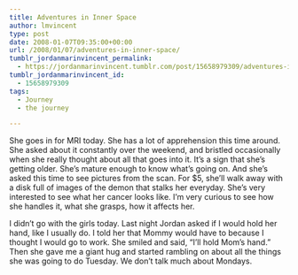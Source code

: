 ```yaml
---
title: Adventures in Inner Space
author: lmvincent
type: post
date: 2008-01-07T09:35:00+00:00
url: /2008/01/07/adventures-in-inner-space/
tumblr_jordanmarinvincent_permalink:
  - https://jordanmarinvincent.tumblr.com/post/15658979309/adventures-in-inner-space
tumblr_jordanmarinvincent_id:
  - 15658979309
tags:
  - Journey
  - the journey

---
```

She goes in for MRI today. She has a lot of apprehension this time around. She asked about it constantly over the weekend, and bristled occasionally when she really thought about all that goes into it. It&rsquo;s a sign that she&rsquo;s getting older. She&rsquo;s mature enough to know what&rsquo;s going on. And she&rsquo;s asked this time to see pictures from the scan. For $5, she&rsquo;ll walk away with a disk full of images of the demon that stalks her everyday. She&rsquo;s very interested to see what her cancer looks like. I&rsquo;m very curious to see how she handles it, what she grasps, how it affects her.

I didn&rsquo;t go with the girls today. Last night Jordan asked if I would hold her hand, like I usually do. I told her that Mommy would have to because I thought I would go to work. She smiled and said, &ldquo;I&rsquo;ll hold Mom&rsquo;s hand.&rdquo; Then she gave me a giant hug and started rambling on about all the things she was going to do Tuesday. We don&rsquo;t talk much about Mondays.

<div class="blogger-post-footer">
  <img loading="lazy" width="1" height="1" src="https://blogger.googleusercontent.com/tracker/9039099668816362935-6612185021768077565?l=jordansjourney2.blogspot.com" alt="" />
</div>